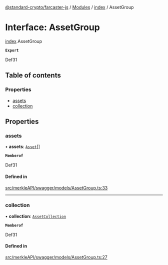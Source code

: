 [@standard-crypto/farcaster-js](../README.md) / [Modules](../modules.md) / [index](../modules/index.md) / AssetGroup

# Interface: AssetGroup

[index](../modules/index.md).AssetGroup

**`Export`**

Def31

## Table of contents

### Properties

- [assets](index.AssetGroup.md#assets)
- [collection](index.AssetGroup.md#collection)

## Properties

### assets

• **assets**: [`Asset`](index.Asset.md)[]

**`Memberof`**

Def31

#### Defined in

[src/merkleAPI/swagger/models/AssetGroup.ts:33](https://github.com/standard-crypto/farcaster-js/blob/main/src/merkleAPI/swagger/models/AssetGroup.ts#L33)

___

### collection

• **collection**: [`AssetCollection`](index.AssetCollection.md)

**`Memberof`**

Def31

#### Defined in

[src/merkleAPI/swagger/models/AssetGroup.ts:27](https://github.com/standard-crypto/farcaster-js/blob/main/src/merkleAPI/swagger/models/AssetGroup.ts#L27)
